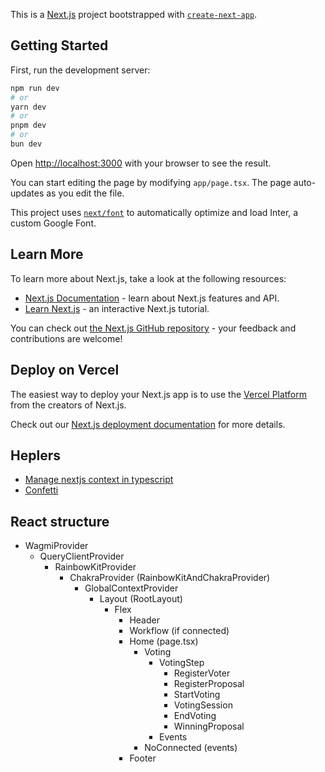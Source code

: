 This is a [Next.js](https://nextjs.org/) project bootstrapped with [`create-next-app`](https://github.com/vercel/next.js/tree/canary/packages/create-next-app).

## Getting Started

First, run the development server:

```bash
npm run dev
# or
yarn dev
# or
pnpm dev
# or
bun dev
```

Open [http://localhost:3000](http://localhost:3000) with your browser to see the result.

You can start editing the page by modifying `app/page.tsx`. The page auto-updates as you edit the file.

This project uses [`next/font`](https://nextjs.org/docs/basic-features/font-optimization) to automatically optimize and load Inter, a custom Google Font.

## Learn More

To learn more about Next.js, take a look at the following resources:

- [Next.js Documentation](https://nextjs.org/docs) - learn about Next.js features and API.
- [Learn Next.js](https://nextjs.org/learn) - an interactive Next.js tutorial.

You can check out [the Next.js GitHub repository](https://github.com/vercel/next.js/) - your feedback and contributions are welcome!

## Deploy on Vercel

The easiest way to deploy your Next.js app is to use the [Vercel Platform](https://vercel.com/new?utm_medium=default-template&filter=next.js&utm_source=create-next-app&utm_campaign=create-next-app-readme) from the creators of Next.js.

Check out our [Next.js deployment documentation](https://nextjs.org/docs/deployment) for more details.

## Heplers

- [Manage nextjs context in typescript](https://dev.to/shareef/context-api-with-typescript-and-next-js-2m25)
- [Confetti](https://www.npmjs.com/package/react-confetti)

## React structure

- WagmiProvider
  - QueryClientProvider
    - RainbowKitProvider
      - ChakraProvider (RainbowKitAndChakraProvider)
        - GlobalContextProvider
          - Layout (RootLayout)
            - Flex
              - Header
              - Workflow (if connected)
              - Home (page.tsx)
                - Voting
                  - VotingStep
                    - RegisterVoter
                    - RegisterProposal
                    - StartVoting
                    - VotingSession
                    - EndVoting
                    - WinningProposal
                  - Events
                - NoConnected (events)
              - Footer
